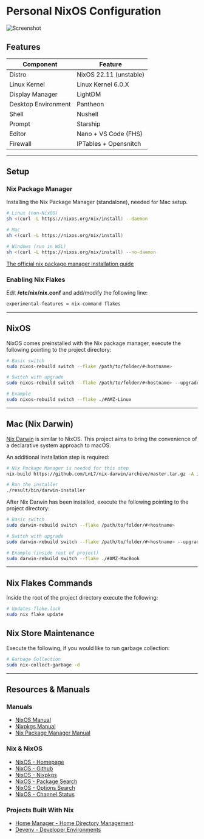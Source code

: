 # Personal NixOS Configuration

![Screenshot](./data/nixos-screenshot.png "NixOS - Pantheon Desktop")

## Features

| Component             | Feature                   |
|-----------------------|---------------------------|
| Distro                | NixOS 22.11 (unstable)    |
| Linux Kernel          | Linux Kernel 6.0.X        |
| Display Manager       | LightDM                   |
| Desktop Environment   | Pantheon                  |
| Shell                 | Nushell                   |
| Prompt                | Starship                  |
| Editor                | Nano + VS Code (FHS)      |
| Firewall              | IPTables + Opensnitch     |

---

## Setup

### Nix Package Manager

Installing the Nix Package Manager (standalone), needed for Mac setup.

```bash
# Linux (non-NixOS)
sh <(curl -L https://nixos.org/nix/install) --daemon

# Mac
sh <(curl -L https://nixos.org/nix/install)

# Windows (run in WSL)
sh <(curl -L https://nixos.org/nix/install) --no-daemon
```

[The official nix package manager installation guide](https://nixos.org/download.html#download-nix)

### Enabling Nix Flakes

Edit **/etc/nix/nix.conf** and add/modify the following line:

```bash
experimental-features = nix-command flakes
```

---

## NixOS

NixOS comes preinstalled with the Nix package manager, execute the following pointing to the project directory:

```bash
# Basic switch
sudo nixos-rebuild switch --flake /path/to/folder/#<hostname>

# Switch with upgrade
sudo nixos-rebuild switch --flake /path/to/folder/#<hostname> --upgrade

# Example
sudo nixos-rebuild switch --flake ./#AMZ-Linux
```

---

## Mac (Nix Darwin)

[Nix Darwin](https://github.com/LnL7/nix-darwin) is similar to NixOS. This project aims to bring the convenience of a declarative system approach to macOS.

An additional installation step is required:

```bash
# Nix Package Manager is needed for this step
nix-build https://github.com/LnL7/nix-darwin/archive/master.tar.gz -A installer

# Run the installer
./result/bin/darwin-installer
```

After Nix Darwin has been installed, execute the following pointing to the project directory:

```bash
# Basic switch
sudo darwin-rebuild switch --flake /path/to/folder/#<hostname>

# Switch with upgrade
sudo darwin-rebuild switch --flake /path/to/folder/#<hostname> --upgrade

# Example (inside root of project)
sudo darwin-rebuild switch --flake ./#AMZ-MacBook
```

---

## Nix Flakes Commands

Inside the root of the project directory execute the following:

```bash
# Updates flake.lock
sudo nix flake update
```

## Nix Store Maintenance

Execute the following, if you would like to run garbage collection:

```bash
# Garbage Collection
sudo nix-collect-garbage -d
```

---

## Resources & Manuals

### Manuals

- [NixOS Manual](https://nixos.org/nixos/manual)
- [Nixpkgs Manual](https://nixos.org/nixpkgs/manual)
- [Nix Package Manager Manual](https://nixos.org/nix/manual)

### Nix & NixOS

- [NixOS - Homepage](https://nixos.org/)
- [NixOS - Github](https://github.com/NixOS)
- [NixOS - Nixpkgs](https://github.com/NixOS/nixpkgs)
- [NixOS - Package Search](https://search.nixos.org/packages)
- [NixOS - Options Search](https://search.nixos.org/options)
- [NixOS - Channel Status](https://status.nixos.org/)

### Projects Built With Nix

- [Home Manager - Home Directory Management](https://github.com/nix-community/home-manager)
- [Devenv - Developer Environments](https://devenv.sh/)
